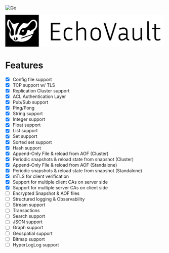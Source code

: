 ![Go](https://github.com/EchoVault/EchoVault/workflows/Go/badge.svg)

<center>
    <img src="./images/EchoVault GitHub Cover.png" width="1000" />
</center>

# Features

- [x] Config file support
- [x] TCP support w/ TLS
- [x] Replication Cluster support
- [x] ACL Authentication Layer
- [x] Pub/Sub support
- [x] Ping/Pong
- [x] String support
- [x] Integer support
- [x] Float support
- [x] List support
- [x] Set support
- [x] Sorted set support
- [x] Hash support
- [x] Append-Only File & reload from AOF (Cluster)
- [x] Periodic snapshots & reload state from snapshot (Cluster)
- [x] Append-Only File & reload from AOF (Standalone)
- [x] Periodic snapshots & reload state from snapshot (Standalone)
- [x] mTLS for client verification
- [x] Support for multiple client CAs on server side
- [x] Support for multiple server CAs on client side
- [ ] Encrypted Snapshot & AOF files
- [ ] Structured logging & Observability
- [ ] Stream support
- [ ] Transactions
- [ ] Search support
- [ ] JSON support
- [ ] Graph support
- [ ] Geospatial support
- [ ] Bitmap support
- [ ] HyperLogLog support
